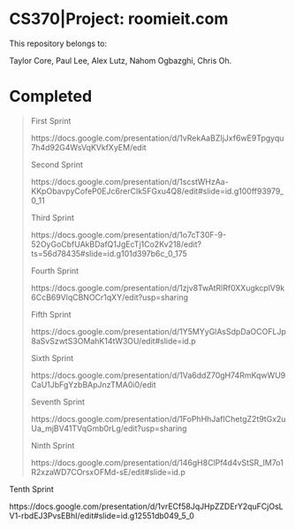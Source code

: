 # CS370|Project: roomieit.com
This repository belongs to: <p>Taylor Core, Paul Lee, Alex Lutz,  Nahom Ogbazghi, Chris Oh.</p>

<p>
<h1>Completed</h1>

<blockquote>
<p></p>
<p>First Sprint</p>
https://docs.google.com/presentation/d/1vRekAaBZIjJxf6wE9Tpgyqu7h4d92G4WsVqKVkfXyEM/edit
<p></p>

<p>Second Sprint</p>
https://docs.google.com/presentation/d/1scstWHzAa-KKpObavpyCofeP0EJc6rerCIk5FGxu4Q8/edit#slide=id.g100ff93979_0_11
<p></p>

<p>Third Sprint</p>
https://docs.google.com/presentation/d/1o7cT30F-9-52OyGoCbfUAkBDafQ1JgEcTj1Co2Kv218/edit?ts=56d78435#slide=id.g101d397b6c_0_175
<p></p>

<p>Fourth Sprint</p>
https://docs.google.com/presentation/d/1zjv8TwAtRlRf0XXugkcplV9k6CcB69VlqCBNOCr1qXY/edit?usp=sharing
<p></p>

<p>Fifth Sprint</p>
https://docs.google.com/presentation/d/1Y5MYyGlAsSdpDaOCOFLJp8aSvSzwtS3OMahK14tW3OU/edit#slide=id.p
<p></p>

<p>Sixth Sprint</p>
https://docs.google.com/presentation/d/1Va6ddZ70gH74RmKqwWU9CaU1JbFgYzbBApJnzTMA0i0/edit
<p></p>

<p>Seventh Sprint</p>
https://docs.google.com/presentation/d/1FoPhHhJafIChetgZ2t9tGx2uUa_mjBV41TVqGmb0rLg/edit?usp=sharing
<p></p>

<p>Ninth Sprint</p>
https://docs.google.com/presentation/d/146gH8ClPf4d4vStSR_IM7o1R2xzaWD7COrsxOFMd-sE/edit#slide=id.p
<p></p>
</blockquote>


<p>Tenth Sprint</p>
https://docs.google.com/presentation/d/1vrECf58JqJHpZZDErY2quFCjOsLV1-rbdEJ3PvsEBhI/edit#slide=id.g12551db049_5_0
<p></p>
</blockquote>
</p>


